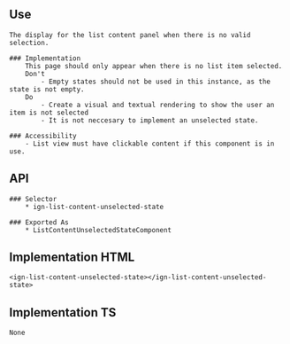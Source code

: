 ## Use
    The display for the list content panel when there is no valid selection.

    ### Implementation
        This page should only appear when there is no list item selected.
        Don't
            - Empty states should not be used in this instance, as the state is not empty.
        Do
            - Create a visual and textual rendering to show the user an item is not selected
            - It is not neccesary to implement an unselected state. 

    ### Accessibility
        - List view must have clickable content if this component is in use.


## API
    ### Selector
        * ign-list-content-unselected-state
    
    ### Exported As 
        * ListContentUnselectedStateComponent


## Implementation HTML
    <ign-list-content-unselected-state></ign-list-content-unselected-state>


## Implementation TS
    None